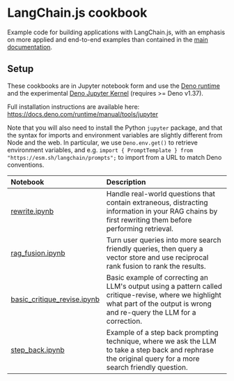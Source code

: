 # LangChain.js cookbook

Example code for building applications with LangChain.js, with an emphasis on more applied and end-to-end examples than contained in the [main documentation](https://js.langchain.com).

## Setup

These cookbooks are in Jupyter notebook form and use the [Deno runtime](https://deno.com) and the experimental [Deno Jupyter Kernel](https://deno.com/blog/v1.37) (requires >= Deno v1.37).

Full installation instructions are available here: https://docs.deno.com/runtime/manual/tools/jupyter

Note that you will also need to install the Python `jupyter` package, and that the syntax for imports and environment variables are slightly different from Node and the web. In particular, we use `Deno.env.get()` to retrieve environment variables, and e.g. `import { PromptTemplate } from "https://esm.sh/langchain/prompts";` to import from a URL to match Deno conventions.

Notebook | Description
:- | :-
[rewrite.ipynb](https://github.com/langchain-ai/langchainjs/tree/master/cookbook/rewrite.ipynb) | Handle real-world questions that contain extraneous, distracting information in your RAG chains by first rewriting them before performing retrieval.
[rag_fusion.ipynb](https://github.com/langchain-ai/langchainjs/tree/master/cookbook/rag_fusion.ipynb) | Turn user queries into more search friendly queries, then query a vector store and use reciprocal rank fusion to rank the results.
[basic_critique_revise.ipynb](https://github.com/langchain-ai/langchainjs/tree/master/cookbook/basic_critique_revise.ipynb) | Basic example of correcting an LLM's output using a pattern called critique-revise, where we highlight what part of the output is wrong and re-query the LLM for a correction.
[step_back.ipynb](https://github.com/langchain-ai/langchainjs/tree/master/cookbook/step_back.ipynb) | Example of a step back prompting technique, where we ask the LLM to take a step back and rephrase the original query for a more search friendly question.